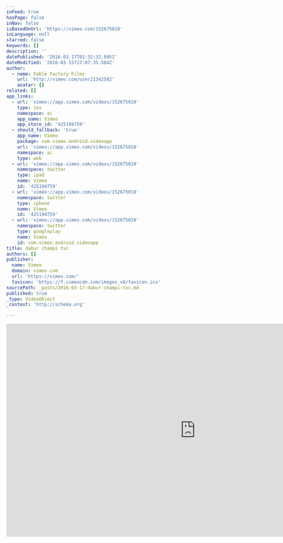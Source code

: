 ```yaml
---
inFeed: true
hasPage: false
inNav: false
isBasedOnUrl: 'https://vimeo.com/152675018'
inLanguage: null
starred: false
keywords: []
description: ''
datePublished: '2016-03-17T01:32:32.095Z'
dateModified: '2016-03-15T17:07:35.584Z'
author:
  - name: Fable Factory Films
    url: 'http://vimeo.com/user21342582'
    avatar: {}
related: []
app_links:
  - url: 'vimeo://app.vimeo.com/videos/152675018'
    type: ios
    namespace: ai
    app_name: Vimeo
    app_store_id: '425194759'
  - should_fallback: 'true'
    app_name: Vimeo
    package: com.vimeo.android.videoapp
    url: 'vimeo://app.vimeo.com/videos/152675018'
    namespace: ai
    type: web
  - url: 'vimeo://app.vimeo.com/videos/152675018'
    namespace: twitter
    type: ipad
    name: Vimeo
    id: '425194759'
  - url: 'vimeo://app.vimeo.com/videos/152675018'
    namespace: twitter
    type: iphone
    name: Vimeo
    id: '425194759'
  - url: 'vimeo://app.vimeo.com/videos/152675018'
    namespace: twitter
    type: googleplay
    name: Vimeo
    id: com.vimeo.android.videoapp
title: dabur champi tvc
authors: []
publisher:
  name: Vimeo
  domain: vimeo.com
  url: 'https://vimeo.com/'
  favicon: 'https://f.vimeocdn.com/images_v6/favicon.ico'
sourcePath: _posts/2016-03-17-dabur-champi-tvc.md
published: true
_type: VideoObject
_context: 'http://schema.org'

---
```

<iframe src="https://cdn.embedly.com/widgets/media.html?src=https%3A%2F%2Fplayer.vimeo.com%2Fvideo%2F152675018&amp;url=https%3A%2F%2Fvimeo.com%2F152675018&amp;image=http%3A%2F%2Fi.vimeocdn.com%2Fvideo%2F552733494_1280.jpg&amp;key=b7d04c9b404c499eba89ee7072e1c4f7&amp;type=text%2Fhtml&amp;schema=vimeo" width="1000" height="563" scrolling="no" frameborder="0" allowfullscreen="allowfullscreen" style=""></iframe>